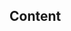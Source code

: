 ## Content

<!-- <values.content> -->
<!-- </values.content> -->

<!-- <variants.content> -->
<!-- </variants.content> -->